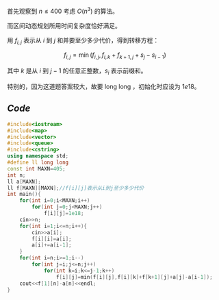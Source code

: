 首先观察到 $n\leq400$ 考虑 $O(n^3)$ 的算法。

而区间动态规划所用时间复杂度恰好满足。

用 $f_{i,j}$ 表示从 $i$ 到 $j$ 和并要至少多少代价，得到转移方程：

$$f_{i,j}=\min(f_{i,j},f_{i,k}+f_{k+1,j}+s_j-s_{i-1})$$

其中 $k$ 是从 $i$ 到 $j-1$ 的任意正整数，$s_i$ 表示前缀和。

特别的，因为这道题答案较大，故要 long long ，初始化时应设为 $1e18$。

## _Code_

```cpp
#include<iostream>
#include<map>
#include<vector>
#include<queue>
#include<cstring>
using namespace std;
#define ll long long
const int MAXN=405;
int n;
ll a[MAXN];
ll f[MAXN][MAXN];//f[i][j]表示从i到j至少多少代价
int main(){
	for(int i=0;i<MAXN;i++)
		for(int j=0;j<MAXN;j++)
			f[i][j]=1e18;
	cin>>n;
	for(int i=1;i<=n;i++){
		cin>>a[i];
		f[i][i]=a[i];
		a[i]+=a[i-1];
	}
	for(int i=n;i>=1;i--)
		for(int j=i;j<=n;j++)
			for(int k=i;k<=j-1;k++)
				f[i][j]=min(f[i][j],f[i][k]+f[k+1][j]+a[j]-a[i-1]);
	cout<<f[1][n]-a[n]<<endl;
}
```

